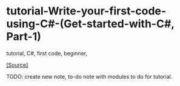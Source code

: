 # tutorial-Write-your-first-code-using-C#-(Get-started-with-C#, Part-1)

tutorial, C#, first code, beginner,

[[Source]](https://learn.microsoft.com/en-us/training/paths/get-started-c-sharp-part-1/?WT.mc_id=dotnet-35129-website)

TODO: create new note, to-do note with modules to do for tutorial.
